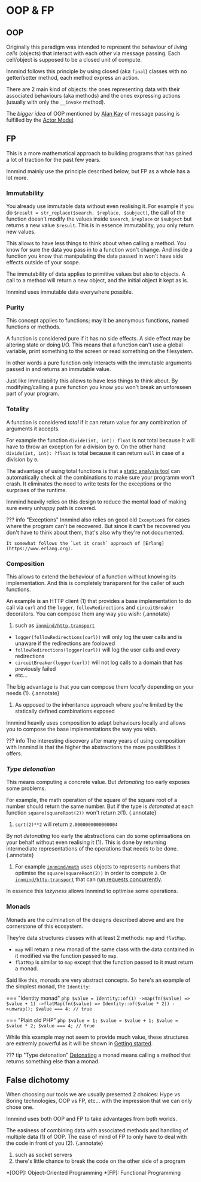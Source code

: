 # OOP & FP

## OOP

Originally this paradigm was intended to represent the behaviour of _living cells_ (objects) that interact with each other via message passing. Each cell/object is supposed to be a closed unit of compute.

Innmind follows this principle by using closed (aka `final`) classes with no getter/setter method, each method express an action.

There are 2 main kind of objects: the ones representing data with their associated behaviours (aka methods) and the ones expressing actions (usually with only the `__invoke` method).

The _bigger idea_ of OOP mentioned by [Alan Kay](https://en.wikipedia.org/wiki/Alan_Kay) of message passing is fulfilled by the [Actor Model](../getting-started/concurrency/distributed.md#actor-model).

## FP

This is a more mathematical approach to building programs that has gained a lot of traction for the past few years.

Innmind mainly use the principle described below, but FP as a whole has a lot more.

### Immutability

You already use immutable data without even realising it. For example if you do `$result = str_replace($search, $replace, $subject)`, the call of the function doesn't modify the values inside `$search`, `$replace` or `$subject` but returns a new value `$result`. This is in essence immutability, you only return new values.

This allows to have less things to think about when calling a method. You know for sure the data you pass in to a function won't change. And inside a function you know that manipulating the data passed in won't have side effects outside of your scope.

The immutability of data applies to primitive values but also to objects. A call to a method will return a new object, and the initial object it kept as is.

Innmind uses immutable data everywhere possible.

### Purity

This concept applies to functions; may it be anonymous functions, named functions or methods.

A function is considered pure if it has no side effects. A side effect may be altering state or doing I/O. This means that a function can't use a global variable, print something to the screen or read something on the filesystem.

In other words a pure function only interacts with the immutable arguments passed in and returns an immutable value.

Just like Immutability this allows to have less things to think about. By modifying/calling a pure function you know you won't break an unforeseen part of your program.

### Totality

A function is considered _total_ if it can return value for any combination of arguments it accepts.

For example the function `divide(int, int): float` is not total because it will have to throw an exception for a division by `0`. On the other hand `divide(int, int): ?float` is total because it can return `null` in case of a division by `0`.

The advantage of using total functions is that a [static analysis tool](development.md#type-strictness) can automatically check all the combinations to make sure your programm won't crash. It eliminates the need to write tests for the exceptions or the surprises of the runtime.

Innmind heavily relies on this design to reduce the mental load of making sure every unhappy path is covered.

??? info "Exceptions"
    Innmind also relies on good old `Exception`s for cases where the program can't be recovered. But since it can't be recovered you don't have to think about them, that's also why they're not documented.

    It somewhat follows the `Let it crash` approach of [Erlang](https://www.erlang.org).

### Composition

This allows to extend the behaviour of a function without knowing its implementation. And this is completely transparent for the caller of such functions.

An example is an HTTP client (1) that provides a base implementation to do call via `curl` and the `logger`, `followRedirections` and `circuitBreaker` decorators. You can compose them any way you wish:
{.annotate}

1. such as [`innmind/http-transport`](https://github.com/Innmind/HttpTransport)

- `logger(followRedirections(curl))` will only log the user calls and is unaware if the redirections are foolowed
- `followRedirections(logger(curl))` will log the user calls and every redirections
- `circuitBreaker(logger(curl))` will not log calls to a domain that has previously failed
- etc...

The big advantage is that you can compose them _locally_ depending on your needs (1).
{.annotate}

1. As opposed to the inheritance approach where you're limited by the statically defined combinations exposed

Innmind heavily uses composition to adapt behaviours locally and allows you to compose the base implementations the way you wish.

??? info
    The interesting discovery after many years of using composition with Innmind is that the higher the abstractions the more possibilities it offers.

### _Type detonation_

This means computing a concrete value. But _detonating_ too early exposes some problems.

For example, the math operation of the square of the square root of a number should return the same number. But if the type is _detonated_ at each function `square(squareRoot(2))` won't return `2`(1).
{.annotate}

1. `sqrt(2)**2` will return `2.0000000000000004`

By not _detonating_ too early the abstractions can do some optimisations on your behalf without even realising it (1). This is done by returning intermediate representations of the operations that needs to be done.
{.annotate}

1. For example [`innmind/math`](https://github.com/Innmind/Math) uses objects to represents numbers that optimise the `square(squareRoot(2))` in order to compute `2`. Or [`innmind/http-transport`](https://github.com/Innmind/HttpTransport) that can [run requests concurrently](../getting-started/concurrency/http.md).

In essence this _lazyness_ allows Innmind to optimise some operations.

### Monads

Monads are the culmination of the designs described above and are the cornerstone of this ecosystem.

They're data structures classes with at least 2 methods: `map` and `flatMap`.

- `map` will return a new monad of the same class with the data contained in it modified via the function passed to `map`.
- `flatMap` is similar to `map` except that the function passed to it must return a monad.

Said like this, monads are very abstract concepts. So here's an example of the simplest monad, the `Identity`:

=== "Identity monad"
    ```php
    $value = Identity::of(1)
        ->map(fn($value) => $value + 1)
        ->flatMap(fn($value) => Identity::of($value * 2))
        ->unwrap();
    $value === 4; // true
    ```

=== "Plain old PHP"
    ```php
    $value = 1;
    $value = $value + 1;
    $value = $value * 2;
    $value === 4; // true
    ```

While this example may not seem to provide much value, these structures are extremly powerful as it will be shown in [Getting started](../getting-started/index.md).

??? tip "Type detonation"
    [Detonating](#type-detonation) a monad means calling a method that returns something else than a monad.

## False dichotomy

When choosing our tools we are usually presented 2 choices: Hype vs Boring technologies, OOP vs FP, etc... with the impression that we can only chose one.

Innmind uses both OOP and FP to take advantages from both worlds.

The easiness of combining data with associated methods and handling of multiple data (1) of OOP. The ease of mind of FP to only have to deal with the code in front of you (2).
{.annotate}

1. such as socket servers
2. there's little chance to break the code on the other side of a program

*[OOP]: Object-Oriented Programming
*[FP]: Functional Programming
